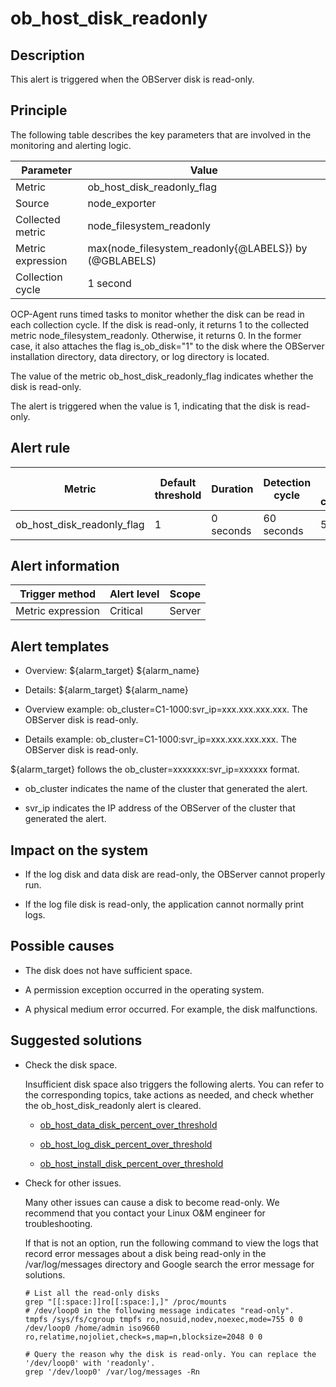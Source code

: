 ob_host_disk_readonly 
==========================================



**Description** 
------------------------------------

This alert is triggered when the OBServer disk is read-only.

Principle 
------------------------------

The following table describes the key parameters that are involved in the monitoring and alerting logic. 


|     Parameter     |                         Value                         |
|-------------------|-------------------------------------------------------|
| Metric            | ob_host_disk_readonly_flag                            |
| Source            | node_exporter                                         |
| Collected metric  | node_filesystem_readonly                              |
| Metric expression | max(node_filesystem_readonly{@LABELS}) by (@GBLABELS) |
| Collection cycle  | 1 second                                              |



OCP-Agent runs timed tasks to monitor whether the disk can be read in each collection cycle. If the disk is read-only, it returns 1 to the collected metric node_filesystem_readonly. Otherwise, it returns 0. In the former case, it also attaches the flag is_ob_disk="1" to the disk where the OBServer installation directory, data directory, or log directory is located. 

The value of the metric ob_host_disk_readonly_flag indicates whether the disk is read-only. 

The alert is triggered when the value is 1, indicating that the disk is read-only.

**Alert rule** 
-----------------------------------



|           Metric           | Default threshold | Duration  | Detection cycle | Time before clearance |
|----------------------------|-------------------|-----------|-----------------|-----------------------|
| ob_host_disk_readonly_flag | 1                 | 0 seconds | 60 seconds      | 5 minutes             |



**Alert information** 
------------------------------------------



|  Trigger method   | Alert level | Scope  |
|-------------------|-------------|--------|
| Metric expression | Critical    | Server |



**Alert templates** 
----------------------------------------

* Overview: \${alarm_target} \${alarm_name}

  

* Details: \${alarm_target} \${alarm_name}

  

* Overview example: ob_cluster=C1-1000:svr_ip=xxx.xxx.xxx.xxx. The OBServer disk is read-only.

  

* Details example: ob_cluster=C1-1000:svr_ip=xxx.xxx.xxx.xxx. The OBServer disk is read-only.

  




${alarm_target} follows the ob_cluster=xxxxxxx:svr_ip=xxxxxx format. 

* ob_cluster indicates the name of the cluster that generated the alert.

  

* svr_ip indicates the IP address of the OBServer of the cluster that generated the alert.

  




**Impact on the system** 
---------------------------------------------

* If the log disk and data disk are read-only, the OBServer cannot properly run.

  

* If the log file disk is read-only, the application cannot normally print logs.

  




**Possible causes** 
----------------------------------------

* The disk does not have sufficient space.

  

* A permission exception occurred in the operating system.

  

* A physical medium error occurred. For example, the disk malfunctions.

  




**Suggested solutions** 
--------------------------------------------

* Check the disk space. 

  Insufficient disk space also triggers the following alerts. You can refer to the corresponding topics, take actions as needed, and check whether the ob_host_disk_readonly alert is cleared. 
  * [ob_host_data_disk_percent_over_threshold](../200.ob-alert/4100.ob_host_data_disk_percent_over_threshold-ob-host-data-directory-disk-usage-limit-exceeded.md)

    
  
  * [ob_host_log_disk_percent_over_threshold](../200.ob-alert/4200.the-disk-usage-of-the-ob_host_log_disk_percent_over_threshold-ob-host-log-directory.md)

    
  
  * [ob_host_install_disk_percent_over_threshold](../200.ob-alert/4300.the-error-message-returned-because-the-disk-usage-of-the.md)

    
  

  

* Check for other issues. 

  Many other issues can cause a disk to become read-only. We recommend that you contact your Linux O\&M engineer for troubleshooting. 

  If that is not an option, run the following command to view the logs that record error messages about a disk being read-only in the /var/log/messages directory and Google search the error message for solutions. 

  ```shell
  # List all the read-only disks
  grep "[[:space:]]ro[[:space:],]" /proc/mounts
  # /dev/loop0 in the following message indicates "read-only". 
  tmpfs /sys/fs/cgroup tmpfs ro,nosuid,nodev,noexec,mode=755 0 0
  /dev/loop0 /home/admin iso9660 ro,relatime,nojoliet,check=s,map=n,blocksize=2048 0 0
  
  # Query the reason why the disk is read-only. You can replace the '/dev/loop0' with 'readonly'. 
  grep '/dev/loop0' /var/log/messages -Rn
  ```

  



